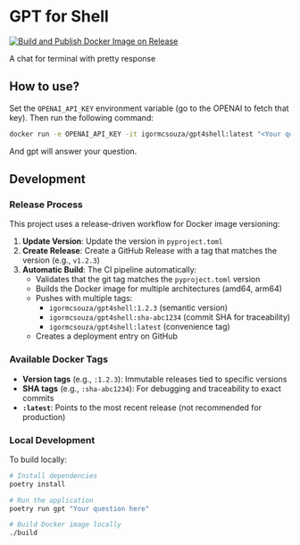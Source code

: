 # GPT for Shell

[![Build and Publish Docker Image on Release](https://github.com/igormcsouza/gpt4shell/actions/workflows/release.yml/badge.svg)](https://github.com/igormcsouza/gpt4shell/actions/workflows/release.yml)

A chat for terminal with pretty response

## How to use?

Set the `OPENAI_API_KEY` environment variable (go to the OPENAI to fetch that key). Then run the following command:

```bash
docker run -e OPENAI_API_KEY -it igormcsouza/gpt4shell:latest "<Your question here>"
```

And gpt will answer your question.

## Development

### Release Process

This project uses a release-driven workflow for Docker image versioning:

1. **Update Version**: Update the version in `pyproject.toml`
2. **Create Release**: Create a GitHub Release with a tag that matches the version (e.g., `v1.2.3`)
3. **Automatic Build**: The CI pipeline automatically:
   - Validates that the git tag matches the `pyproject.toml` version
   - Builds the Docker image for multiple architectures (amd64, arm64)
   - Pushes with multiple tags:
     - `igormcsouza/gpt4shell:1.2.3` (semantic version)
     - `igormcsouza/gpt4shell:sha-abc1234` (commit SHA for traceability)
     - `igormcsouza/gpt4shell:latest` (convenience tag)
   - Creates a deployment entry on GitHub

### Available Docker Tags

- **Version tags** (e.g., `:1.2.3`): Immutable releases tied to specific versions
- **SHA tags** (e.g., `:sha-abc1234`): For debugging and traceability to exact commits  
- **`:latest`**: Points to the most recent release (not recommended for production)

### Local Development

To build locally:

```bash
# Install dependencies
poetry install

# Run the application
poetry run gpt "Your question here"

# Build Docker image locally
./build
```
